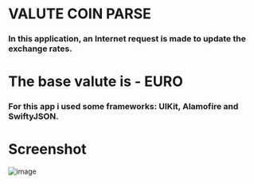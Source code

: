 # VALUTE COIN PARSE
### In this application, an Internet request is made to update the exchange rates.
# The base valute is - EURO

### For this app i used some frameworks: UIKit, Alamofire and SwiftyJSON. 
# Screenshot
![image](https://user-images.githubusercontent.com/62264409/127501866-08bbe9cf-236c-4605-ba34-4a82e1b59dff.png)

